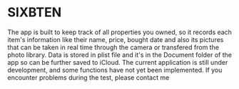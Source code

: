 # SIXBTEN
The app is built to keep track of all properties you owned, so it records each item's information like their name, price, bought date and also its pictures that can be taken in real time through the camera or transfered from the photo library. Data is stored in plist file and it's in the Document folder of the app so can be further saved to iCloud. The current application is still under development, and some functions have not yet been implemented. If you encounter problems during the test, please contact me
